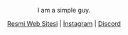 <p align="center">I am a simple guy.</p>
<p align="center">
  <a href="https://alphacodes.tk" target="_blank">Resmi Web Sitesi</a>
  |
  <a href="https://instagram.com/alphaofficial" target="_blank">İnstagram</a>
  |
  <a href="https://discord.gg/magnet" target="_blank">Discord</a>
</p>
